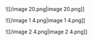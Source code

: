 ![[/image 20.png|image 20.png]]
  
![[/image 1 4.png|image 1 4.png]]
  
![[/image 2 4.png|image 2 4.png]]
